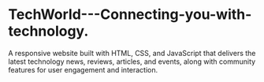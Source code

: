 # TechWorld---Connecting-you-with-technology.
A responsive website built with HTML, CSS, and JavaScript that delivers the latest technology news, reviews, articles, and events, along with community features for user engagement and interaction.
